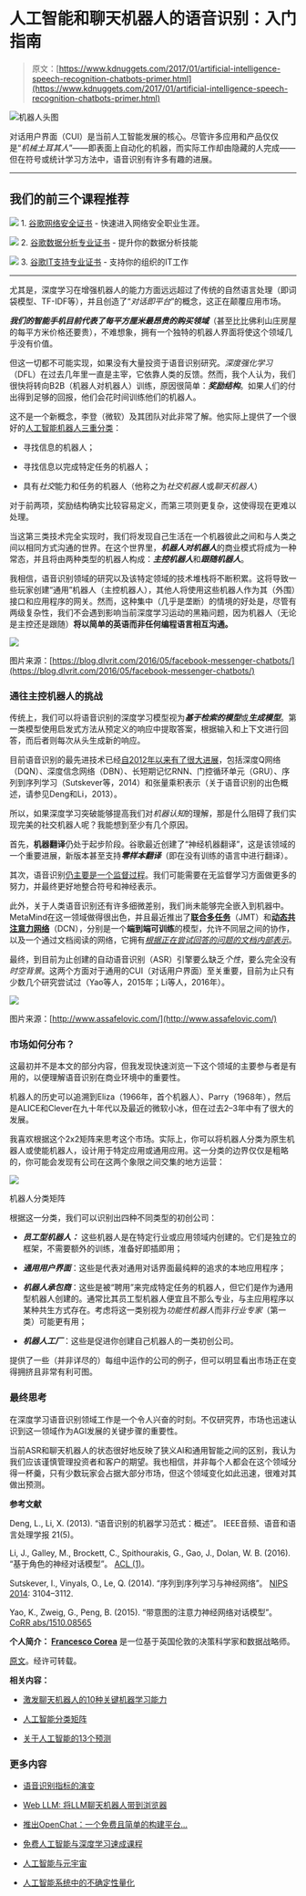 # 人工智能和聊天机器人的语音识别：入门指南

> 原文：[https://www.kdnuggets.com/2017/01/artificial-intelligence-speech-recognition-chatbots-primer.html](https://www.kdnuggets.com/2017/01/artificial-intelligence-speech-recognition-chatbots-primer.html)

![机器人头图](../Images/fad38fe5a93fe3af01b0c2e7c637ae7b.png)

对话用户界面（CUI）是当前人工智能发展的核心。尽管许多应用和产品仅仅是“*机械土耳其人*”——即表面上自动化的机器，而实际工作却由隐藏的人完成——但在符号或统计学习方法中，语音识别有许多有趣的进展。

* * *

## 我们的前三个课程推荐

![](../Images/0244c01ba9267c002ef39d4907e0b8fb.png) 1\. [谷歌网络安全证书](https://www.kdnuggets.com/google-cybersecurity) - 快速进入网络安全职业生涯。

![](../Images/e225c49c3c91745821c8c0368bf04711.png) 2\. [谷歌数据分析专业证书](https://www.kdnuggets.com/google-data-analytics) - 提升你的数据分析技能

![](../Images/0244c01ba9267c002ef39d4907e0b8fb.png) 3\. [谷歌IT支持专业证书](https://www.kdnuggets.com/google-itsupport) - 支持你的组织的IT工作

* * *

尤其是，深度学习在增强机器人的能力方面远远超过了传统的自然语言处理（即词袋模型、TF-IDF等），并且创造了“*对话即平台*”的概念，这正在颠覆应用市场。

***我们的智能手机目前代表了每平方厘米最昂贵的购买领域***（甚至比比佛利山庄房屋的每平方米价格还要贵），不难想象，拥有一个独特的机器人界面将使这个领域几乎没有价值。

但这一切都不可能实现，如果没有大量投资于语音识别研究。*深度强化学习*（DFL）在过去几年里一直是主宰，它依靠人类的反馈。然而，我个人认为，我们很快将转向B2B（机器人对机器人）训练，原因很简单：***奖励结构***。如果人们的付出得到足够的回报，他们会花时间训练他们的机器人。

这不是一个新概念，李登（微软）及其团队对此非常了解。他实际上提供了一个很好的[人工智能机器人三重分类](http://venturebeat.com/2016/08/01/how-deep-reinforcement-learning-can-help-chatbots/)：

+   寻找信息的机器人；

+   寻找信息以完成特定任务的机器人；

+   具有*社交*能力和任务的机器人（他称之为*社交机器人*或*聊天机器人*）

对于前两项，奖励结构确实比较容易定义，而第三项则更复杂，这使得现在更难以处理。

当这第三类技术完全实现时，我们将发现自己生活在一个机器彼此之间和与人类之间以相同方式沟通的世界。在这个世界里，***机器人对机器人***的商业模式将成为一种常态，并且将由两种类型的机器人构成：***主控机器人***和***跟随机器人***。

我相信，语音识别领域的研究以及该特定领域的技术堆栈将不断积累。这将导致一些玩家创建“通用”机器人（主控机器人），其他人将使用这些机器人作为其（外围）接口和应用程序的网关。然而，这种集中（几乎是垄断）的情境的好处是，尽管有两级复杂性，我们不会遇到影响当前深度学习运动的黑箱问题，因为机器人（无论是主控还是跟随）**将以简单的英语而非任何编程语言相互沟通。**

![](../Images/5e4b426a094389144379bcbe0eea3fde.png)

图片来源：[https://blog.dlvrit.com/2016/05/facebook-messenger-chatbots/](https://blog.dlvrit.com/2016/05/facebook-messenger-chatbots/)

### **通往主控机器人的挑战**

传统上，我们可以将语音识别的深度学习模型视为***基于检索的模型***或***生成模型***。第一类模型使用启发式方法从预定义的响应中提取答案，根据输入和上下文进行回答，而后者则每次从头生成新的响应。

目前语音识别的最先进技术已经[自2012年以来有了很大进展](https://humanizing.tech/artificial-intelligence-what-it-is-and-why-now-4e4431942623#.dok638e4g)，包括深度Q网络（DQN）、深度信念网络（DBN）、长短期记忆RNN、门控循环单元（GRU）、序列到序列学习（Sutskever等，2014）和张量乘积表示（关于语音识别的出色概述，请参见Deng和Li，2013）。

所以，如果深度学习突破能够提高我们对*机器认知*的理解，那是什么阻碍了我们实现完美的社交机器人呢？我能想到至少有几个原因。

首先，**机器翻译**仍处于起步阶段。谷歌最近创建了“神经机器翻译”，这是该领域的一个重要进展，新版本甚至支持***零样本翻译***（即在没有训练的语言中进行翻译）。

其次，语音识别[仍主要是一个监督过程](https://groups.csail.mit.edu/sls/publications/2012/Glass-ISSPA12.pdf)。我们可能需要在无监督学习方面做更多的努力，并最终更好地整合符号和神经表示。

此外，关于人类语音识别还有许多细微差别，我们尚未能够完全嵌入到机器中。MetaMind在这一领域做得很出色，并且最近推出了[**联合多任务**](http://metamind.io/research/multiple-different-natural-language-processing-tasks-in-a-single-deep-model/)（JMT）和[**动态共注意力网络**](http://metamind.io/research/state-of-the-art-deep-learning-model-for-question-answering/)（DCN），分别是一个**端到端可训练**的模型，允许不同层之间的协作，以及一个通过文档阅读的网络，它拥有[*根据正在尝试回答的问题的文档内部表示*](https://tryolabs.com/blog/2016/12/06/major-advancements-deep-learning-2016/)。

最终，到目前为止创建的自动语音识别（ASR）引擎要么缺乏*个性*，要么完全没有*时空背景*。这两个方面对于通用的CUI（对话用户界面）至关重要，目前为止只有少数几个研究尝试过（Yao等人，2015年；Li等人，2016年）。

![](../Images/adf2d12b0b03f0c2bea3aebf16bd3d35.png)

图片来源：[http://www.assafelovic.com/](http://www.assafelovic.com/)

### 市场如何分布？

这最初并不是本文的部分内容，但我发现快速浏览一下这个领域的主要参与者是有用的，以便理解语音识别在商业环境中的重要性。

机器人的历史可以追溯到Eliza（1966年，首个机器人）、Parry（1968年），然后是ALICE和Clever在九十年代以及最近的微软小冰，但在过去2–3年中有了很大的发展。

我喜欢根据这个2x2矩阵来思考这个市场。实际上，你可以将机器人分类为原生机器人或使能机器人，设计用于特定应用或通用应用。这一分类的边界仅仅是粗略的，你可能会发现有公司在这两个象限之间交集的地方运营：

![](../Images/7f2e7153dc713ca53959ca0d02fa8706.png)

机器人分类矩阵

根据这一分类，我们可以识别出四种不同类型的初创公司：

+   ***员工型机器人：*** 这些机器人是在特定行业或应用领域内创建的。它们是独立的框架，不需要额外的训练，准备好即插即用；

+   ***通用用户界面***：这些是代表对通用对话界面最纯粹的追求的本地应用程序；

+   ***机器人承包商***：这些是被“聘用”来完成特定任务的机器人，但它们是作为通用型机器人创建的。通常比其员工型机器人便宜且不那么专业，与主应用程序以某种共生方式存在。考虑将这一类别视为*功能性机器人*而非*行业专家*（第一类）可能更有用；

+   ***机器人工厂***：这些是促进你创建自己机器人的一类初创公司。

提供了一些（并非详尽的）每组中运作的公司的例子，但可以明显看出市场正在变得拥挤且非常有利可图。

### **最终思考**

在深度学习语音识别领域工作是一个令人兴奋的时刻。不仅研究界，市场也迅速认识到这一领域作为AGI发展的关键步骤的重要性。

当前ASR和聊天机器人的状态很好地反映了狭义AI和通用智能之间的区别，我认为我们应该谨慎管理投资者和客户的期望。我也相信，并非每个人都会在这个领域分得一杯羹，只有少数玩家会占据大部分市场，但这个领域变化如此迅速，很难对其做出预测。

**参考文献**

Deng, L., Li, X. (2013). “语音识别的机器学习范式：概述”。 IEEE音频、语音和语言处理学报 21(5)。

Li, J., Galley, M., Brockett, C., Spithourakis, G., Gao, J., Dolan, W. B. (2016). “基于角色的神经对话模型”。 [ACL (1)](http://dblp.uni-trier.de/db/conf/acl/acl2016-1.html#LiGBSGD16)。

Sutskever, I., Vinyals, O., Le, Q. (2014). “序列到序列学习与神经网络”。 [NIPS 2014](http://dblp.uni-trier.de/db/conf/nips/nips2014.html#SutskeverVL14): 3104–3112.

Yao, K., Zweig, G., Peng, B. (2015). “带意图的注意力神经网络对话模型”。 [CoRR abs/1510.08565](http://dblp.uni-trier.de/db/journals/corr/corr1510.html#YaoZP15)

**个人简介： [Francesco Corea](https://www.linkedin.com/in/francesco-corea-6b4b4a44)** 是一位基于英国伦敦的决策科学家和数据战略师。

[原文](https://medium.com/cyber-tales/ai-and-speech-recognition-a-primer-for-chatbots-a63af042526a#.gyel8unzr)。经许可转载。

**相关内容：**

+   [激发聊天机器人的10种关键机器学习能力](/2017/01/chatbots-steroids-10-key-machine-learning-capabilities.html)

+   [人工智能分类矩阵](/2016/11/artificial-intelligence-classification-matrix.html)

+   [关于人工智能的13个预测](/2016/11/13-forecasts-on-artificial-intelligence.html)

### 更多内容

+   [语音识别指标的演变](https://www.kdnuggets.com/2022/10/evolution-speech-recognition-metrics.html)

+   [Web LLM: 将LLM聊天机器人带到浏览器](https://www.kdnuggets.com/2023/05/webllm-bring-llm-chatbots-browser.html)

+   [推出OpenChat：一个免费且简单的构建平台…](https://www.kdnuggets.com/2023/06/introducing-openchat-free-simple-platform-building-custom-chatbots-minutes.html)

+   [免费人工智能与深度学习速成课程](https://www.kdnuggets.com/2022/07/free-artificial-intelligence-deep-learning-crash-course.html)

+   [人工智能与元宇宙](https://www.kdnuggets.com/2022/02/artificial-intelligence-metaverse.html)

+   [人工智能系统中的不确定性量化](https://www.kdnuggets.com/2022/04/uncertainty-quantification-artificial-intelligencebased-systems.html)
